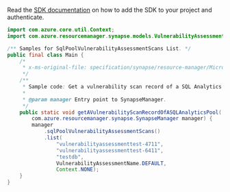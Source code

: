 Read the [SDK documentation](https://github.com/Azure/azure-sdk-for-java/blob/azure-resourcemanager-synapse_1.0.0-beta.3/sdk/synapse/azure-resourcemanager-synapse/README.md) on how to add the SDK to your project and authenticate.

```java
import com.azure.core.util.Context;
import com.azure.resourcemanager.synapse.models.VulnerabilityAssessmentName;

/** Samples for SqlPoolVulnerabilityAssessmentScans List. */
public final class Main {
    /*
     * x-ms-original-file: specification/synapse/resource-manager/Microsoft.Synapse/stable/2021-06-01/examples/ListSqlPoolVulnerabilityAssessmentScanRecords.json
     */
    /**
     * Sample code: Get a vulnerability scan record of a SQL Analytics pool.
     *
     * @param manager Entry point to SynapseManager.
     */
    public static void getAVulnerabilityScanRecordOfASQLAnalyticsPool(
        com.azure.resourcemanager.synapse.SynapseManager manager) {
        manager
            .sqlPoolVulnerabilityAssessmentScans()
            .list(
                "vulnerabilityassessmenttest-4711",
                "vulnerabilityassessmenttest-6411",
                "testdb",
                VulnerabilityAssessmentName.DEFAULT,
                Context.NONE);
    }
}
```
